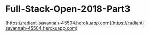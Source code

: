 # Full-Stack-Open-2018-Part3
[https://radiant-savannah-45504.herokuapp.com](https://radiant-savannah-45504.herokuapp.com)